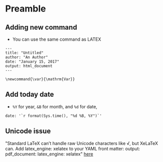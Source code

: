 # Preamble
## Adding new command
* You can use the same command as LATEX

```
---
title: "Untitled"
author: "An Author"
date: "January 15, 2017"
output: html_document
---

\newcommand{\var}{\mathrm{Var}}
```

## Add today date
* `%Y` for year, `&B` for month, and `%d` for date, 

```
date: '`r format(Sys.time(), "%d %B, %Y")`'
```

## Unicode issue

"Standard LaTeX can’t handle raw Unicode characters like √, but XeLaTeX can. Add latex_engine: xelatex to your YAML front matter: output: pdf_document: latex_engine: xelatex" [here][1]


[1]:https://community.rstudio.com/t/tidyverse-1-2-1-knitting-to-pdf-issue/2880
